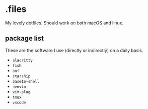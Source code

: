 # .files

My lovely dotfiles. Should work on both macOS and linux.

## package list

These are the software I use (directly or indirectly) on a daily basis.

- `alacritty`
- `fish`
- `omf`
- `starship`
- `base16-shell`
- `neovim`
- `vim-plug`
- `tmux`
- `vscode`
